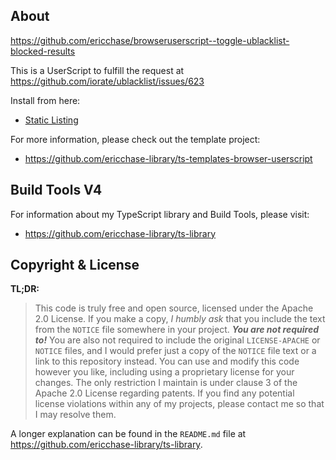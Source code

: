 ## About

https://github.com/ericchase/browseruserscript--toggle-ublacklist-blocked-results

This is a UserScript to fulfill the request at https://github.com/iorate/ublacklist/issues/623

Install from here:

- [Static Listing](https://ericchase.github.io/browseruserscript--toggle-ublacklist-blocked-results/)

For more information, please check out the template project:

- https://github.com/ericchase-library/ts-templates-browser-userscript

## Build Tools V4

For information about my TypeScript library and Build Tools, please visit:

- https://github.com/ericchase-library/ts-library

## Copyright & License

**TL;DR:**

> This code is truly free and open source, licensed under the Apache 2.0 License. If you make a copy, _I humbly ask_ that you include the text from the `NOTICE` file somewhere in your project. **_You are not required to!_** You are also not required to include the original `LICENSE-APACHE` or `NOTICE` files, and I would prefer just a copy of the `NOTICE` file text or a link to this repository instead. You can use and modify this code however you like, including using a proprietary license for your changes. The only restriction I maintain is under clause 3 of the Apache 2.0 License regarding patents. If you find any potential license violations within any of my projects, please contact me so that I may resolve them.

A longer explanation can be found in the `README.md` file at https://github.com/ericchase-library/ts-library.
